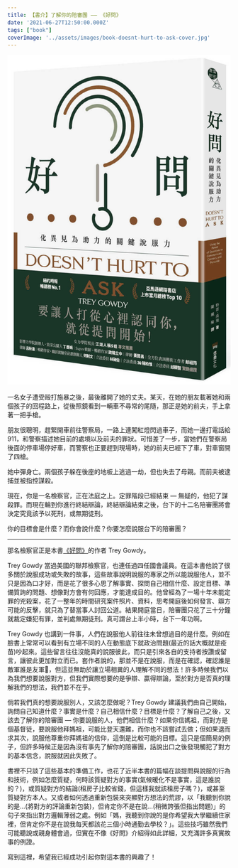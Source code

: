 ```yaml
---
title: 【書介】了解你的陪審團 –– 《好問》
date: '2021-06-27T12:50:00.000Z'
tags: ["book"]
coverImage: '../assets/images/book-doesnt-hurt-to-ask-cover.jpg'
---
```


![《好問》書封](../assets/images/book-doesnt-hurt-to-ask-cover.jpg)

一名女子遭受毆打施暴之後，最後離開了她的丈夫。某天，在她的朋友載著她和兩個孩子的回程路上，從後照鏡看到一輛車不尋常的尾隨，那正是她的前夫，手上拿著一把手槍。

朋友很聰明，趕緊開車前往警察局，一路上連闖紅燈閃過車子，而她一邊打電話給 911，和警察描述她目前的處境以及前夫的罪狀。可惜差了一步，當她們在警察局後面的停車場停好車，而警察也正要趕到現場時，她的前夫已經下了車，對車窗開了四槍。

她中彈身亡。兩個孩子躲在後座的地板上逃過一劫，但也失去了母親。而前夫被逮捕並被指控謀殺。

現在，你是一名檢察官，正在法庭之上。定罪階段已經結束 –– 無疑的，他犯了謀殺罪。而現在輪到你進行終結辯論，終結辯論結束之後，台下的十二名陪審團將會決定究竟該予以死刑，或無期徒刑。

你的目標會是什麼？而你會說什麼？你要怎麼說服台下的陪審團？

---

那名檢察官正是本書[《好問》](https://www.books.com.tw/products/0010891149)的作者 Trey Gowdy。

Trey Gowdy 當過美國的聯邦檢察官，也連任過四任國會議員。在這本書他說了很多關於說服成功或失敗的故事，這些故事說明說服的專家之所以能說服他人，並不只是因為口才好，而是花了很多心思了解事實、探問自己相信什麼、設定目標、準備質詢的問題、想像對方會有何回應，才能達成目的。他曾經為了一場十年未能定罪的兇殺案，花了一整年的時間研究案件照片、資料，思考開庭後如何發言、辯方可能的反擊，就只為了替當事人討回公道。結果開庭當日，陪審團只花了三十分鐘就裁定嫌犯有罪，並判處無期徒刑。真可謂台上半小時，台下一年功啊。

Trey Gowdy 也講到一件事，人們在說服他人前往往未曾想過目的是什麼。例如在臉書上常常可以看到有立場不同的人在動態底下就政治問題(最近的話大概就是疫苗)吵起來。這些留言往往沒能真的說服彼此，而只是引來各自的支持者按讚或留言，讓彼此更加對立而已。套作者說的，那並不是在說服，而是在確認，確認誰是敵軍誰是友軍，但這並無助於讓立場相異的人理解不同的想法！許多時候我們以為我們想要說服對方，但我們實際想要的是爭辯、贏得辯論，至於對方是否真的理解我們的想法，我們並不在乎。

倘若我們真的想要說服別人，又該怎麼做呢？Trey Gowdy 建議我們由自己開始，詢問自己知道什麼？事實是什麼？自己相信什麼？目標是什麼？了解自己之後，又該去了解你的陪審團 –– 你要說服的人，他們相信什麼？如果你信媽祖，而對方是個基督徒，要說服他拜媽祖，可能比登天還難，而你也不該嘗試去做；但如果退而求其次，說服他尊重你拜媽祖的信仰，這倒是比較可能的目標。這只是個簡易的例子，但許多時候正是因為沒有事先了解你的陪審團，話說出口之後發現觸犯了對方的基本信念，說服就因此失敗了。

書裡不只談了這些基本的準備工作，也花了近半本書的篇幅在談提問與說服的行為和技術，例如怎麼質疑，何時該質疑對方的事實(氣候暖化不是事實，這是誰說的？)，或質疑對方的結論(租房子比較省錢，但這樣我就該租房子嗎？)，或甚至質疑對方本人。又或者如何透過重新包裝來突顯對方想法的荒謬，以「我聽到你說的是...(將對方的評論重新包裝)，但肯定你不是在說...(稍微誇張但指出問題)」的句子來指出對方邏輯薄弱之處。例如「媽，我聽到你說的是你希望我大學繼續住家裡，但肯定你不是在說我每天都該花三個小時通勤去學校？」。這些技巧雖然我們可能聽說或親身體會過，但實在不像《好問》介紹得如此詳細，又充滿許多真實故事的例證。

寫到這裡，希望我已經成功引起你對這本書的興趣了！
